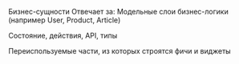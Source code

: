 Бизнес-сущности
Отвечает за:
Модельные слои бизнес-логики (например User, Product, Article)

Состояние, действия, API, типы

Переиспользуемые части, из которых строятся фичи и виджеты
